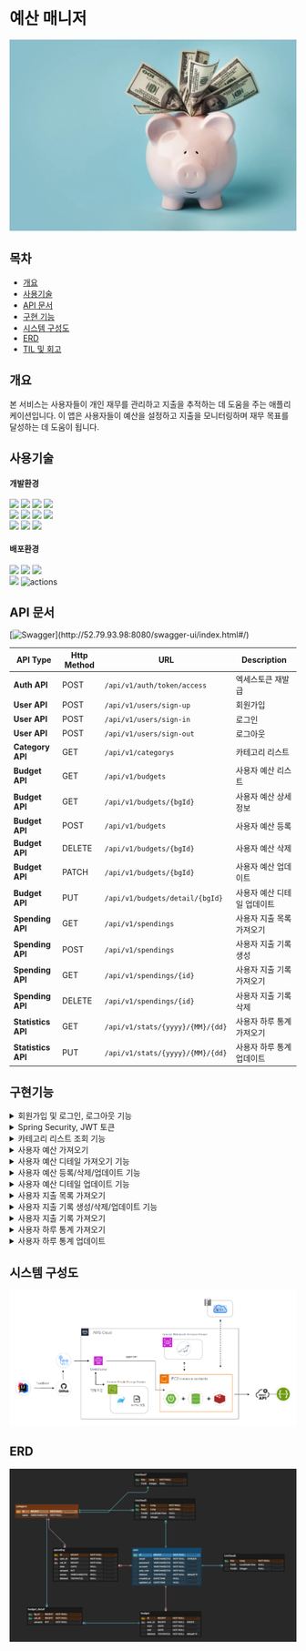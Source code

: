 # 예산 매니저
![title](./readme_source/title/logo.png)

## 목차
- [개요](#개요)
- [사용기술](#사용기술)
- [API 문서](#API-문서)
- [구현 기능](#구현기능)
- [시스템 구성도](#시스템-구성도)
- [ERD](#ERD)
- [TIL 및 회고](#프로젝트-관리-및-회고
  )

## 개요
본 서비스는 사용자들이 개인 재무를 관리하고 지출을 추적하는 데 도움을 주는 애플리케이션입니다.
이 앱은 사용자들이 예산을 설정하고 지출을 모니터링하며 재무 목표를 달성하는 데 도움이 됩니다.

## 사용기술

#### 개발환경
<img src="https://img.shields.io/badge/java-007396?&logo=java&logoColor=white"> <img src="https://img.shields.io/badge/spring-6DB33F?&logo=spring&logoColor=white"> <img src="https://img.shields.io/badge/Spring boot-6DB33F?&logo=Spring boot&logoColor=white"> <img src="https://img.shields.io/badge/gradle-02303A?&logo=gradle&logoColor=white">
<br>
<img src="https://img.shields.io/badge/MariaDB-003545?&logo=mariaDB&logoColor=white"> <img src="https://img.shields.io/badge/redis-DC382D?&logo=redis&logoColor=white"> <img src="https://img.shields.io/badge/Spring JPA-6DB33F?&logo=Spring JPA&logoColor=white"> <img src="https://img.shields.io/badge/querydsl-2599ED?&logo=querydsl&logoColor=white">
<br>
<img src="https://img.shields.io/badge/intellijidea-000000?&logo=intellijidea&logoColor=white"> <img src="https://img.shields.io/badge/postman-FF6C37?&logo=postman&logoColor=white"> <img src="https://img.shields.io/badge/swagger-85EA2D?&logo=swagger&logoColor=white">

#### 배포환경
<img src="https://img.shields.io/badge/aws-232F3E?&logo=amazonaws&logoColor=white"> <img src="https://img.shields.io/badge/ec2-FF9900?&logo=amazonec2&logoColor=white"> <img src="https://img.shields.io/badge/rds-527FFF?&logo=amazonrds&logoColor=white">
<br>
<img src="https://img.shields.io/badge/github-181717?&logo=github&logoColor=white"> <img src="https://img.shields.io/badge/github actions-2088FF?&logo=githubactions&logoColor=white" alt="actions">



## API 문서
[![Swagger](https://img.shields.io/badge/swagger_문서로_확인하기_(클릭!)-85EA2D?&logo=swagger&logoColor=white)](http://52.79.93.98:8080/swagger-ui/index.html#/)


| API Type           | Http Method | URL                               | Description     |
|--------------------|-------------|-----------------------------------|-----------------|
| **Auth API**       | POST        | `/api/v1/auth/token/access`       | 엑세스토큰 재발급       | 
| **User API**       | POST        | `/api/v1/users/sign-up`           | 회원가입            |
| **User API**       | POST        | `/api/v1/users/sign-in`           | 로그인             |
| **User API**       | POST        | `/api/v1/users/sign-out`          | 로그아웃            |
| **Category API**   | GET         | `/api/v1/categorys`               | 카테고리 리스트        |
| **Budget API**     | GET         | `/api/v1/budgets`                 | 사용자 예산 리스트      |
| **Budget API**     | GET         | `/api/v1/budgets/{bgId}`          | 사용자 예산 상세정보     |
| **Budget API**     | POST        | `/api/v1/budgets`                 | 사용자 예산 등록       |
| **Budget API**     | DELETE      | `/api/v1/budgets/{bgId}`          | 사용자 예산 삭제       |
| **Budget API**     | PATCH       | `/api/v1/budgets/{bgId}`          | 사용자 예산 업데이트     |
| **Budget API**     | PUT         | `/api/v1/budgets/detail/{bgId}`   | 사용자 예산 디테일 업데이트 |
| **Spending API**   | GET         | `/api/v1/spendings `              | 사용자 지출 목록 가져오기  |
| **Spending API**   | POST        | `/api/v1/spendings `              | 사용자 지출 기록 생성    |
| **Spending API**   | GET         | `/api/v1/spendings/{id} `         | 사용자 지출 기록 가져오기  |
| **Spending API**   | DELETE      | `/api/v1/spendings/{id} `         | 사용자 지출 기록 삭제    |
| **Statistics API** | GET         | `/api/v1/stats/{yyyy}/{MM}/{dd} ` | 사용자 하루 통계 가져오기  |
| **Statistics API** | PUT         | `/api/v1/stats/{yyyy}/{MM}/{dd} ` | 사용자 하루 통계 업데이트  |


## 구현기능

<details>
  <summary>회원가입 및 로그인, 로그아웃 기능</summary>

- **구현 기능** <br>
    - 사용자 회원가입 및 로그인, 로그아웃 기능

- **구현 방법** <br>
    - 회원가입: 사용자 회원 양식을 받아 DB에 저장
    - 로그인: 사용자 로그인 양식을 받아 DB에 비밀번호와 비교한 후, Access Token, Refresh Token 발급
    - 로그아웃: 로그아웃 요청 시, Redis에 저장된 Refresh 토큰을 제거
</details>

<details>
  <summary>Spring Security, JWT 토큰</summary>

- **구현 기능** <br>
    - Spring Security 와 JWT

- **구현 방법** <br>
    - 사용자 로그인 시, 발급한 Refresh Token을 Redis에 저장
    - Access Token 재발급 시, Redis에 저장된 사용자 Refresh Token과 비교
    - 로그아웃 시, Redis에서 발급한 Refresh Token 제거
</details>

<details>
  <summary>카테고리 리스트 조회 기능</summary>

- **구현 기능** <br>
    - 카테고리 리스트 반환

- **구현 방법** <br>
    - 카테고리 조회 후 리스트 반환
    - Redis를 사용해 캐싱을 적용하였습니다.
    - Redis에 데이터가 존재하면 Redis에서 데이터를 반환하고 존재하지 않으면 DB에서 조회하여 Redis에 저장 후 데이터를 반환합니다.
</details>

<details>
  <summary>사용자 예산 가져오기</summary>

- **구현 기능** <br>
    - 사용자가 설정한 예산 리스트를 반환

- **구현 방법**<br>
    - 사용자 아이디로 조회한 예산 리스트를 반환합니다.
</details>
<details>
  <summary>사용자 예산 디테일 가져오기 기능</summary>

- **구현 기능** <br>
    - 사용자 예산의 상세정보를 조회합니다.

- **구현 방법**<br>
    - 사용자ID와 bgid로 사용자 예산 정보를 가져옵니다.
</details>
<details>
  <summary>사용자 예산 등록/삭제/업데이트 기능</summary>

- **구현 기능** <br>
  - 사용자의 예산을 요청한 기능에 따라 수행합니다.

- **구현 방법**<br>
  - 사용자에게 받은 양식을 이용해 지출 기록을 CRUD 합니다.

</details>
<details>
  <summary>사용자 예산 디테일 업데이트 기능</summary>

- **구현 기능** <br>
  - 사용자 예산의 상세정보를 업데이트합니다.

- **구현 방법**<br>
  - 사용자에게 받은 양식을 이용해 사용자 예산 디테일을 업데이트 합니다.
</details>

<details>
  <summary>사용자 지출 목록 가져오기 </summary>

- **구현 기능** <br>
    - 사용자 지출 목록을 가져옵니다.

- **구현 방법**<br>
    - 사용자의 id와 조회 조건을 받아 QueryDSL로 조건 목록 조회를 진행합니다.
  
</details>
<details>
  <summary>사용자 지출 기록 생성/삭제/업데이트 기능</summary>

- **구현 기능** <br>
    - 사용자의 지출 기록을 요청한 기능에 따라 수행합니다.

- **구현 방법**<br>
    - 사용자의 받은 양식을 이용해 지출 기록을 CRUD 합니다.
</details>
<details>
  <summary>사용자 지출 기록 가져오기</summary>

- **구현 기능** <br>
    - 사용자가 선택한 지출 기록을 가져옵니다.

- **구현 방법**<br>
    - 사용자가 선택한 지출 id와 토큰 userid를 이용해 지출 기록을 조회합니다.
</details>

<details>
  <summary>사용자 하루 통계 가져오기</summary>

- **구현 기능** <br>
  - 사용자가 선택한 하루 통계 기록을 가져옵니다.

- **구현 방법**<br>
  - 사용자가 선택한 날짜와 카테고리 리스트를 이용해 QueryDSL로 하루 통계를 조회합니다.
</details>
<details>
  <summary>사용자 하루 통계 업데이트</summary>

- **구현 기능** <br>
  - 사용자가 선택한 하루 통계 기록을 업데이트 합니다.

- **구현 방법**<br>
  - 사용자가 선택한 날짜와 제출한 양식을 이용해 하루 통계를 업데이트 합니다
  - 기록이 없을 시, 새로 해당 날짜 기록을 만들고 업데이트 합니다.
</details>

## 시스템 구성도
![시스템 구성도](./readme_source/system_diagram/system_diagram.png)

## ERD
![ERD](./readme_source/erd/erd.png)



